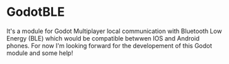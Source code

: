# GodotBLE
It's a module for Godot Multiplayer local communication with Bluetooth Low Energy (BLE) which would be compatible betwwen IOS and Android phones.
For now I'm looking forward for the developement of this Godot module and some help!
